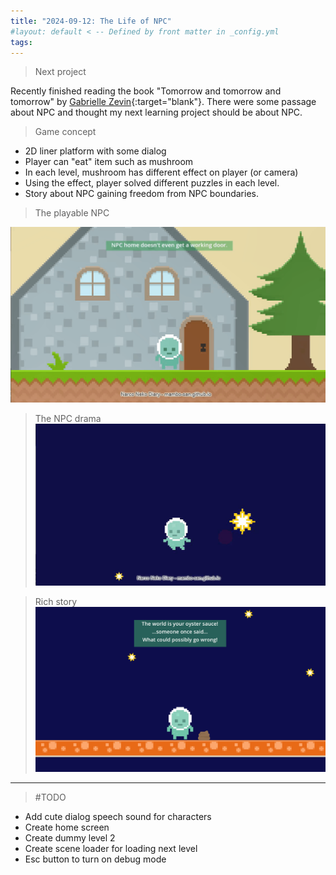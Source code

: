 ```yaml
---
title: "2024-09-12: The Life of NPC"
#layout: default < -- Defined by front matter in _config.yml
tags:
---
```


>Next project

Recently finished reading the book "Tomorrow and tomorrow and tomorrow" by [Gabrielle Zevin](https://gabriellezevin.com/){:target="blank"}. There were some passage about NPC and thought my next learning project should be about NPC.

>Game concept

- 2D liner platform with some dialog
- Player can "eat" item such as mushroom
- In each level, mushroom has different effect on player (or camera)
- Using the effect, player solved different puzzles in each level.
- Story about NPC gaining freedom from NPC boundaries. 

>The playable NPC

![](\asset\recording\2024_09\NPC_standing.gif)

>The NPC drama
![](\asset\recording\2024_09\NPC_drama.gif)

>Rich story
![](\asset\recording\2024_09\NPC_dialog.png)

------------------
> #TODO

- Add cute dialog speech sound for characters
- Create home screen
- Create dummy level 2
- Create scene loader for loading next level
- Esc button to turn on debug mode